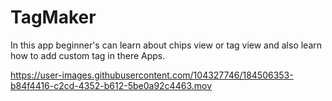 # TagMaker
In this app beginner's can learn about chips view or tag view and also learn how to add custom tag in there Apps.


https://user-images.githubusercontent.com/104327746/184506353-b84f4416-c2cd-4352-b612-5be0a92c4463.mov

